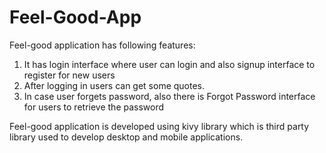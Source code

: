 # Feel-Good-App

Feel-good application has following features:
  1. It has login interface where user can login and also signup interface to register for new users
  2. After logging in users can get some quotes.
  3. In case user forgets password, also there is Forgot Password interface for users to retrieve the password
  
 Feel-good application is developed using kivy library which is third party library used to develop desktop and mobile applications.
